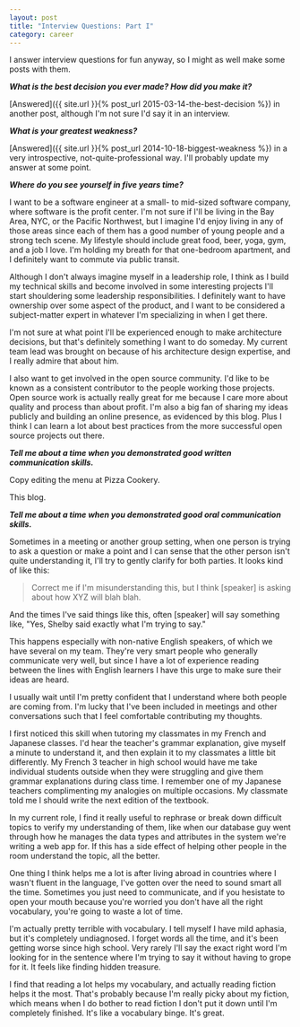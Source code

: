 ```yaml
---
layout: post
title: "Interview Questions: Part I"
category: career
---
```


I answer interview questions for fun anyway, so I might as well make some posts with them.

***What is the best decision you ever made? How did you make it?***

[Answered]({{ site.url }}{% post_url 2015-03-14-the-best-decision %}) in another post, although I'm not sure I'd say it in an interview.

***What is your greatest weakness?***

[Answered]({{ site.url }}{% post_url 2014-10-18-biggest-weakness %}) in a very introspective, not-quite-professional way. I'll probably update my answer at some point.

***Where do you see yourself in five years time?***

I want to be a software engineer at a small- to mid-sized software company, where software is the profit center. I'm not sure if I'll be living in the Bay Area, NYC, or the Pacific Northwest, but I imagine I'd enjoy living in any of those areas since each of them has a good number of young people and a strong tech scene. My lifestyle should include great food, beer, yoga, gym, and a job I love. I'm holding my breath for that one-bedroom apartment, and I definitely want to commute via public transit.

Although I don't always imagine myself in a leadership role, I think as I build my technical skills and become involved in some interesting projects I'll start shouldering some leadership responsibilities. I definitely want to have ownership over some aspect of the product, and I want to be considered a subject-matter expert in whatever I'm specializing in when I get there.

I'm not sure at what point I'll be experienced enough to make architecture decisions, but that's definitely something I want to do someday. My current team lead was brought on because of his architecture design expertise, and I really admire that about him. 

I also want to get involved in the open source community. I'd like to be known as a consistent contributor to the people working those projects. Open source work is actually really great for me because I care more about quality and process than about profit. I'm also a big fan of sharing my ideas publicly and building an online presence, as evidenced by this blog. Plus I think I can learn a lot about best practices from the more successful open source projects out there.

***Tell me about a time when you demonstrated good written communication skills.***

Copy editing the menu at Pizza Cookery.

This blog.

***Tell me about a time when you demonstrated good oral communication skills.***

Sometimes in a meeting or another group setting, when one person is trying to ask a question or make a point and I can sense that the other person isn't quite understanding it, I'll try to gently clarify for both parties. It looks kind of like this:

>Correct me if I'm misunderstanding this, but I think [speaker] is asking about how XYZ will blah blah.

And the times I've said things like this, often [speaker] will say something like, "Yes, Shelby said exactly what I'm trying to say."

This happens especially with non-native English speakers, of which we have several on my team. They're very smart people who generally communicate very well, but since I have a lot of experience reading between the lines with English learners I have this urge to make sure their ideas are heard.

I usually wait until I'm pretty confident that I understand where both people are coming from. I'm lucky that I've been included in meetings and other conversations such that I feel comfortable contributing my thoughts.

I first noticed this skill when tutoring my classmates in my French and Japanese classes. I'd hear the teacher's grammar explanation, give myself a minute to understand it, and then explain it to my classmates a little bit differently. My French 3 teacher in high school would have me take individual students outside when they were struggling and give them grammar explanations during class time. I remember one of my Japanese teachers complimenting my analogies on multiple occasions. My classmate told me I should write the next edition of the textbook.

In my current role, I find it really useful to rephrase or break down difficult topics to verify my understanding of them, like when our database guy went through how he manages the data types and attributes in the system we're writing a web app for. If this has a side effect of helping other people in the room understand the topic, all the better.

One thing I think helps me a lot is after living abroad in countries where I wasn't fluent in the language, I've gotten over the need to sound smart all the time. Sometimes you just need to communicate, and if you hesistate to open your mouth because you're worried you don't have all the right vocabulary, you're going to waste a lot of time.

I'm actually pretty terrible with vocabulary. I tell myself I have mild aphasia, but it's completely undiagnosed. I forget words all the time, and it's been getting worse since high school. Very rarely I'll say the exact right word I'm looking for in the sentence where I'm trying to say it without having to grope for it. It feels like finding hidden treasure.

I find that reading a lot helps my vocabulary, and actually reading fiction helps it the most. That's probably because I'm really picky about my fiction, which means when I do bother to read fiction I don't put it down until I'm completely finished. It's like a vocabulary binge. It's great.
